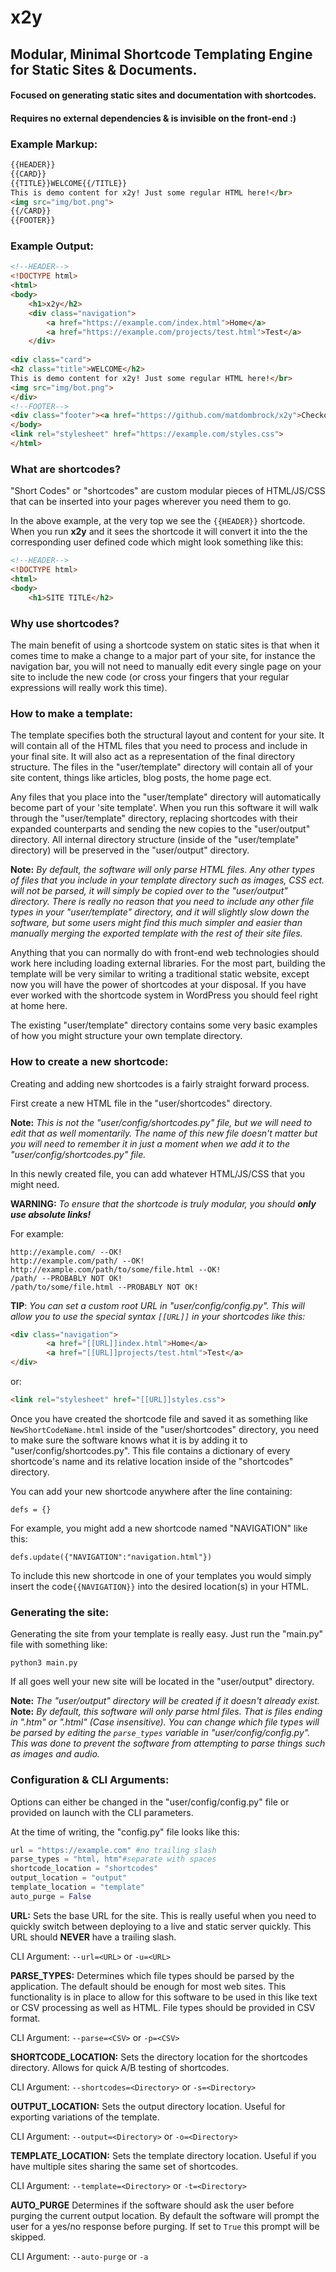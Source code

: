# x2y
## Modular, Minimal Shortcode Templating Engine for Static Sites & Documents.
#### Focused on generating static sites and documentation with shortcodes.
#### Requires no external dependencies & is invisible on the front-end :) 
### Example Markup:
```HTML
{{HEADER}}
{{CARD}}
{{TITLE}}WELCOME{{/TITLE}}
This is demo content for x2y! Just some regular HTML here!</br>
<img src="img/bot.png">
{{/CARD}}
{{FOOTER}}
```
### Example Output:
```html
<!--HEADER-->
<!DOCTYPE html>
<html>
<body>
	<h1>x2y</h2>
	<div class="navigation">
		<a href="https://example.com/index.html">Home</a>
		<a href="https://example.com/projects/test.html">Test</a>
	</div>
	
<div class="card">
<h2 class="title">WELCOME</h2>
This is demo content for x2y! Just some regular HTML here!</br>
<img src="img/bot.png">
</div>
<!--FOOTER-->
<div class="footer"><a href="https://github.com/matdombrock/x2y">Checkout x2y on Github!</a></div>
</body>
<link rel="stylesheet" href="https://example.com/styles.css">
</html>
```
### What are shortcodes?
"Short Codes" or "shortcodes" are custom modular pieces of HTML/JS/CSS that can be inserted into your pages wherever you need them to go. 

In the above example, at the very top we see the ```{{HEADER}}``` shortcode. When you run **x2y** and it sees the shortcode it will convert it into the the corresponding user defined code which might look something like this:
```HTML
<!--HEADER-->
<!DOCTYPE html>
<html>
<body>
	<h1>SITE TITLE</h2>
```
### Why use shortcodes?
The main benefit of using a shortcode system on static sites is that when it comes time to make a change to a major part of your site, for instance the navigation bar, you will not need to manually edit every single page on your site to include the new code (or cross your fingers that your regular expressions will really work this time). 

### How to make a template:
The template specifies both the structural layout and content for your site. It will contain all of the HTML files that you need to process and include in your final site. It will also act as a representation of the final directory structure. The files in the "user/template" directory will contain all of your site content, things like articles, blog posts, the home page ect.

Any files that you place into the "user/template" directory will automatically become part of your 'site template'. When you run this software it will walk through the "user/template" directory, replacing shortcodes with their expanded counterparts and sending the new copies to the "user/output" directory. All internal directory structure (inside of the "user/template" directory) will be preserved in the "user/output" directory. 

**Note:** *By default, the software will only parse HTML files. Any other types of files that you include in your template directory such as images, CSS ect. will not be parsed, it will simply be copied over to the "user/output" directory. There is really no reason that you need to include any other file types in your "user/template" directory, and it will slightly slow down the software, but some users might find this much simpler and easier than manually merging the exported template with the rest of their site files.* 

Anything that you can normally do with front-end web technologies should work here including loading external libraries. For the most part, building the template will be very similar to writing a traditional static website, except now you will have the power of shortcodes at your disposal. If you have ever worked with the shortcode system in WordPress you should feel right at home here. 

The existing "user/template" directory contains some very basic examples of how you might structure your own template directory.  

### How to create a new shortcode:
Creating and adding new shortcodes is a fairly straight forward process. 

First create a new HTML file in the "user/shortcodes" directory. 

**Note:** *This is not the "user/config/shortcodes.py" file, but we will need to edit that as well momentarily. The name of this new file doesn't matter but you will need to remember it in just a moment when we add it to the "user/config/shortcodes.py" file.* 

In this newly created file, you can add whatever HTML/JS/CSS that you might need. 

**WARNING:** *To ensure that the shortcode is truly modular, you should **only use absolute links!***

For example:
```
http://example.com/ --OK!
http://example.com/path/ --OK!
http://example.com/path/to/some/file.html --OK!
/path/ --PROBABLY NOT OK!
/path/to/some/file.html --PROBABLY NOT OK!
```

**TIP**: *You can set a custom root URL in "user/config/config.py". This will allow you to use the special syntax ```[[URL]]``` in your shortcodes like this:*
```html
<div class="navigation">
		<a href="[[URL]]index.html">Home</a>
		<a href="[[URL]]projects/test.html">Test</a>
</div>
```
or:
```html
<link rel="stylesheet" href="[[URL]]styles.css">
```

Once you have created the shortcode file and saved it as something like ```NewShortCodeName.html``` inside of the "user/shortcodes" directory, you need to make sure the software knows what it is by adding it to "user/config/shortcodes.py". This  file contains a dictionary of every shortcode's name and its relative location inside of the "shortcodes" directory. 

You can add your new shortcode anywhere after the line containing:

```defs = {}```

For example, you might add a new shortcode named "NAVIGATION" like this:

```defs.update({"NAVIGATION":"navigation.html"})```

To include this new shortcode in one of your templates you would simply insert the code```{{NAVIGATION}}``` into the desired location(s) in your HTML.

### Generating the site:
Generating the site from your template is really easy. Just run the "main.py" file with something like:

```python3 main.py```

If all goes well your new site will be located in the "user/output" directory. 

**Note:** *The "user/output" directory will be created if it doesn't already exist.*
**Note:** *By default, this software will only parse html files. That is files ending in ".htm" or ".html" (Case insensitive). You can change which file types will be parsed by editing the ```parse_types``` variable in "user/config/config.py". This was done to prevent the software from attempting to parse things such as images and audio.* 

### Configuration & CLI Arguments:

Options can either be changed in the "user/config/config.py" file or provided on launch with the CLI parameters.

At the time of writing, the "config.py" file looks like this:
```python
url = "https://example.com" #no trailing slash
parse_types = "html, htm"#separate with spaces
shortcode_location = "shortcodes"
output_location = "output"
template_location = "template"
auto_purge = False
```
**URL:** Sets the base URL for the site. This is really useful when you need to quickly switch between deploying to a live and static server quickly. This URL should **NEVER** have a trailing slash.

CLI Argument:
```--url=<URL>``` or ```-u=<URL>```

**PARSE_TYPES:** Determines which file types should be parsed by the application. The default should be enough for most web sites. This functionality is in place to allow for this software to be used in this like text or CSV processing as well as HTML. File types should be provided in CSV format.

CLI Argument:
```--parse=<CSV>``` or ```-p=<CSV>```

**SHORTCODE_LOCATION:** Sets the directory location for the shortcodes directory. Allows for quick A/B testing of shortcodes. 

CLI Argument:
```--shortcodes=<Directory>``` or ```-s=<Directory>```

**OUTPUT_LOCATION:** Sets the output directory location. Useful for exporting variations of the template.

CLI Argument:
```--output=<Directory>``` or ```-o=<Directory>``` 

**TEMPLATE_LOCATION:** Sets the template directory location. Useful if you have multiple sites sharing the same set of shortcodes. 

CLI Argument:
```--template=<Directory>``` or ```-t=<Directory>```

**AUTO_PURGE**
Determines if the software should ask the user before purging the current output location. By default the software will prompt the user for a  yes/no response before purging. If set to ```True``` this prompt will be skipped. 

CLI Argument:
```--auto-purge``` or ```-a```
